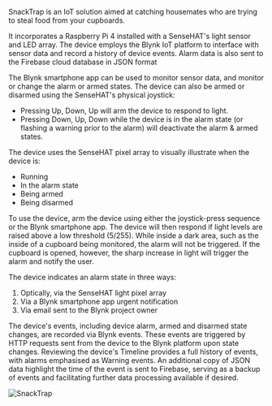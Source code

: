SnackTrap is an IoT solution aimed at catching housemates who are trying to steal food from your cupboards.

It incorporates a Raspberry Pi 4 installed with a SenseHAT's light sensor and LED array.
The device employs the Blynk IoT platform to interface with sensor data and record a history of device events.
Alarm data is also sent to the Firebase cloud database in JSON format

The Blynk smartphone app can be used to monitor sensor data, and monitor or change the alarm or armed states.
The device can also be armed or disarmed using the SenseHAT's physical joystick:
- Pressing Up, Down, Up will arm the device to respond to light.
- Pressing Down, Up, Down while the device is in the alarm state (or flashing a warning prior to the alarm) will deactivate the alarm & armed states.

The device uses the SenseHAT pixel array to visually illustrate when the device is: 
- Running
- In the alarm state
- Being armed
- Being disarmed

To use the device, arm the device using either the joystick-press sequence or the Blynk smartphone app.
The device will then respond if light levels are raised above a low threshold (5/255).
While inside a dark area, such as the inside of a cupboard being monitored, the alarm will not be triggered.
If the cupboard is opened, however, the sharp increase in light will trigger the alarm and notify the user.

The device indicates an alarm state in three ways:
1) Optically, via the SenseHAT light pixel array
2) Via a Blynk smartphone app urgent notification
3) Via email sent to the Blynk project owner

The device's events, including device alarm, armed and disarmed state changes, are recorded via Blynk events.
These events are triggered by HTTP requests sent from the device to the Blynk platform upon state changes.
Reviewing the device's Timeline provides a full history of events, with alarms emphasised as Warning events.
An additional copy of JSON data highlight the time of the event is sent to Firebase, serving as a backup of events and facilitating further data processing available if desired.

![SnackTrap](https://github.com/Kwee-Veen/SnackTrap/assets/118535981/247a2dc6-28d4-4078-ab6d-c8d366b7e2c6)
